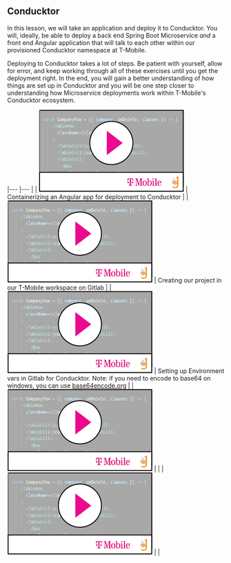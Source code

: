 ## Conducktor

In this lesson, we will take an application and deploy it to Conducktor. You will, ideally, be able to deploy a back end Spring Boot Microservice _and_ a front end Angular application that will talk to each other within our provisioned Conducktor namespace at T-Mobile. 

Deploying to Conducktor takes a lot of steps.  Be patient with yourself, allow for error, and keep working through all of these exercises until you get the deployment right. In the end, you will gain a better understanding of how things are set up in Conducktor and you will be one step closer to understanding how Microservice deployments work within T-Mobile's Conducktor ecosystem. 

|--- |--- |
| [![](video-player.png)](https://drive.google.com/file/d/1pkk6z-WucD8Hqa3OfiqLjtmr1uKhOGuu/view) | Containerizing an Angular app for deployment to Conducktor  |
| [![](video-player.png)](https://youtu.be/TtpeYZJax3M) | Creating our project in our T-Mobile workspace on Gitlab    |
| [![](video-player.png)](https://drive.google.com/file/d/1pkk6z-WucD8Hqa3OfiqLjtmr1uKhOGuu/view) | Setting up Environment vars in Gitlab for Conducktor. Note: if you need to encode to base64 on windows, you can use [base64encode.org](https://www.base64encode.org/)   |
| [![](video-player.png)](https://drive.google.com/file/d/1pkk6z-WucD8Hqa3OfiqLjtmr1uKhOGuu/view) |      |
| [![](video-player.png)](https://drive.google.com/file/d/1pkk6z-WucD8Hqa3OfiqLjtmr1uKhOGuu/view) |      |




 
